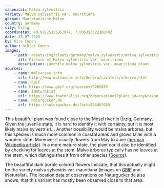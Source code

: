 ```yaml
---
canonical: Malva sylvestris
variety: Malva sylvestris var. mauritiana
german: Mauretanische Malve
country: Germany
city: Ürzig
coordinates: 49.97825325852977, 7.006353322180092
date: 23.07.2023
by: Kira Conen
author: Niklas Conen
images:
    - path: assets/img/plants/germany/malva_sylvestris/malva_sylvestris_2.jpg
      alt: Picture of Malva sylvestris var. mauritiana
      description: juvenile malva sylvestris var. mauritiana plant
sources:
    - name: malvaceae.info
      url: http://www.malvaceae.info/Genera/Lavatera/arborea.html
    - name: GBIF
      url: https://www.gbif.org/species/6285889
    - name: iNaturalist
      url: https://www.inaturalist.org/observations?place_id=any&taxon_id=359171
    - name: Naturgucker.de
      url: https://naturgucker.de/?art=894402989
---
```


This beautiful plant was found close to the Mosel river in Ürzig, Germany.
Given the juvenile state, it is hard to identify it with certainty, but it is most likely malva sylvestris L.. Another possibility would be malva arborea, but this species is much more common in coastal areas and grows taller with a wooden stem. Moreover it usually flowers from May to June (<a class="plink" href="https://de.wikipedia.org/wiki/Baumförmige_Strauchpappel">german Wikipedia article</a>). In a more mature state, the plant could also be identified by checking for leaves at the stem. Malva arborea typically has no leaves at the stem, which distinguishes it from other species (<a class="plink" href="http://www.malvaceae.info/Genera/Lavatera/arborea.html">Source</a>).

The beautfiful dark purple colored flowers indicate, that this actually might be the variety malva sylvestris var. mauritiana (images on <a class="plink" href="https://www.gbif.org/species/6285889">GBIF</a> and <a class="plink" href="https://www.inaturalist.org/observations?place_id=any&taxon_id=359171">iNaturalist</a>). The location data of observations on <a class="plink" href="https://naturgucker.de/?art=894402989">Naturgucker.de</a> also shows, that this variant has mostly been observed close to that area.

